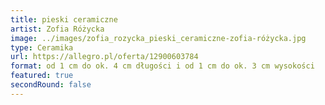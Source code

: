```yaml
---
title: pieski ceramiczne
artist: Zofia Różycka
image: ../images/zofia_rozycka_pieski_ceramiczne-zofia-różycka.jpg
type: Ceramika
url: https://allegro.pl/oferta/12900603784
format: od 1 cm do ok. 4 cm długości i od 1 cm do ok. 3 cm wysokości
featured: true
secondRound: false
---
```

